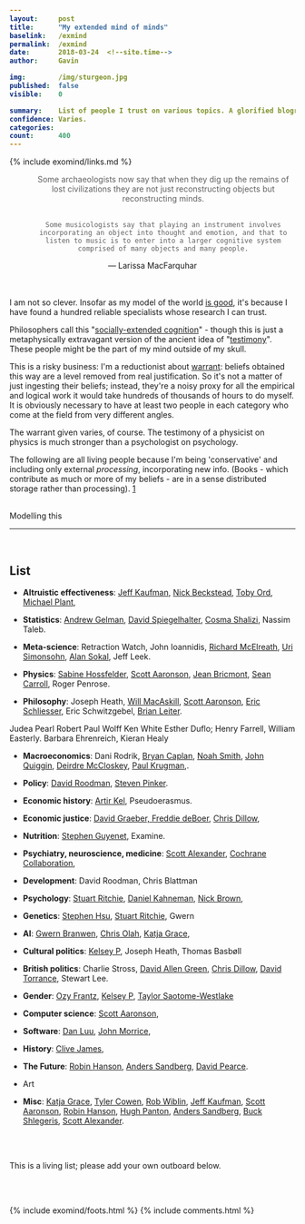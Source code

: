 ```yaml
---
layout:     post
title:      "My extended mind of minds"
baselink:   /exmind
permalink:  /exmind
date:       2018-03-24  <!--site.time-->
author:     Gavin

img:        /img/sturgeon.jpg
published:	false
visible: 	0

summary:    List of people I trust on various topics. A glorified blogroll.
confidence:	Varies.
categories: 
count:		400
---
```


{%	include exomind/links.md		%}


<center>
<blockquote style="border-left: none;">
	Some archaeologists now say that when they dig up the remains of lost civilizations they are not just reconstructing objects but reconstructing minds.<br><br>

	Some musicologists say that playing an instrument involves incorporating an object into thought and emotion, and that to listen to music is to enter into a larger cognitive system comprised of many objects and many people.
</blockquote>
— Larissa MacFarquhar
</center><br><br>


I am not so clever. Insofar as my model of the world <a href="{{record}}">is good</a>, it's because I have found a hundred reliable specialists whose research I can trust. 

Philosophers call this "<a href="{{clark}}">socially-extended cognition</a>" - though this is just a metaphysically extravagant version of the ancient idea of "<a href="{{testi}}">testimony</a>". These people might be the part of my mind outside of my skull.

This is a risky business: I'm a reductionist about <a href="{{entitle}}">warrant</a>: beliefs obtained this way are a level removed from real justification. So it's not a matter of just ingesting their beliefs; instead, they're a noisy proxy for all the empirical and logical work it would take hundreds of thousands of hours to do myself. It is obviously necessary to have at least two people in each category who come at the field from very different angles.

The warrant given varies, of course. The testimony of a physicist on physics is much stronger than a psychologist on psychology.

The following are all living people because I'm being 'conservative' and including only external *processing*, incorporating new info. (Books - which contribute as much or more of my beliefs - are in a sense distributed storage rather than processing). <a href="#fn:1" id="fnref:1">1</a> 
<br><br>

Modelling this



---

<br>

<style>
span {
	font-weight: bold
}
</style>

## List

* <span>Altruistic effectiveness</span>: <a href="{{}}">Jeff Kaufman</a>, <a href="{{}}">Nick Beckstead</a>, <a href="{{}}">Toby Ord</a>, <a href="{{}}">Michael Plant</a>,

* <span>Statistics</span>: <a href="{{}}">Andrew Gelman</a>, <a href="{{}}">David Spiegelhalter</a>, <a href="{{}}">Cosma Shalizi</a>, Nassim Taleb.

* <span>Meta-science</span>: 
Retraction Watch, John Ioannidis, <a href="{{}}">Richard McElreath</a>, <a href="{{}}">Uri Simonsohn</a>, <a href="{{}}">Alan Sokal</a>, Jeff Leek.

* <span>Physics</span>: <a href="{{}}">Sabine Hossfelder</a>, <a href="{{}}">Scott Aaronson</a>, <a href="{{}}">Jean Bricmont</a>, <a href="{{}}">Sean Carroll</a>, Roger Penrose.

* <span>Philosophy</span>: Joseph Heath, <a href="{{}}">Will MacAskill</a>, <a href="{{}}">Scott Aaronson</a>, <a href="{{schliesser}}">Eric Schliesser</a>, Eric Schwitzgebel, <a href="{{}}">Brian Leiter</a>.

Judea Pearl
Robert Paul Wolff
Ken White
Esther Duflo; 
Henry Farrell, 
William Easterly. 
Barbara Ehrenreich, 
Kieran Healy

* <span>Macroeconomics</span>: Dani Rodrik, <a href="{{}}">Bryan Caplan</a>, <a href="{{}}">Noah Smith</a>, <a href="{{}}">John Quiggin</a>, <a href="{{}}">Deirdre McCloskey</a>, <a href="{{}}">Paul Krugman</a>,.

* <span>Policy</span>: <a href="{{}}">David Roodman</a>, <a href="{{}}">Steven Pinker</a>.

* <span>Economic history</span>: <a href="{{}}">Artir Kel</a>, Pseudoerasmus.

* <span>Economic justice</span>: <a href="{{}}">David Graeber, <a href="{{}}">Freddie deBoer</a>, <a href="{{}}">Chris Dillow</a>, 

* <span>Nutrition</span>: <a href="{{}}">Stephen Guyenet</a>, Examine.

* <span>Psychiatry, neuroscience, medicine</span>: <a href="{{}}">Scott Alexander</a>, <a href="{{}}">Cochrane Collaboration</a>,

* <span>Development</span>: David Roodman, Chris Blattman

* <span>Psychology</span>: <a href="{{}}">Stuart Ritchie</a>, <a href="{{}}">Daniel Kahneman</a>, <a href="{{}}">Nick Brown</a>, 

* <span>Genetics</span>: <a href="{{}}">Stephen Hsu</a>, <a href="{{}}">Stuart Ritchie</a>, Gwern


* <span>AI</span>: <a href="{{}}">Gwern Branwen</a>, <a href="{{}}">Chris Olah</a>, <a href="{{}}">Katja Grace</a>,

* <span>Cultural politics</span>: <a href="{{}}">Kelsey P</a>, Joseph Heath, Thomas Basbøll

* <span>British politics</span>: Charlie Stross, <a href="{{}}">David Allen Green</a>, <a href="{{}}">Chris Dillow</a>, <a href="{{}}">David Torrance</a>, Stewart Lee.

* <span>Gender</span>: <a href="{{}}">Ozy Frantz</a>, <a href="{{}}">Kelsey P</a>, <a href="{{}}">Taylor Saotome-Westlake</a>

* <span>Computer science</span>: <a href="{{}}">Scott Aaronson</a>,

* <span>Software</span>: <a href="{{}}">Dan Luu</a>, <a href="{{}}">John Morrice</a>,

* <span>History</span>: <a href="{{}}">Clive James</a>,

* <span>The Future</span>: <a href="{{}}">Robin Hanson</a>, <a href="{{}}">Anders Sandberg</a>, <a href="{{}}">David Pearce</a>.

* Art

* <span>Misc</span>: <a href="{{}}">Katja Grace</a>, <a href="{{}}">Tyler Cowen</a>, <a href="{{}}">Rob Wiblin</a>, <a href="{{}}">Jeff Kaufman</a>, <a href="{{}}">Scott Aaronson</a>, <a href="{{}}">Robin Hanson</a>, <a href="{{}}">Hugh Panton</a>, <a href="{{}}">Anders Sandberg</a>, <a href="{{}}">Buck Shlegeris</a>, <a href="{{}}">Scott Alexander</a>.




<br><br>

This is a living list; please add your own outboard below.

<br><br>

{%	include exomind/foots.html		%}
{%  include comments.html %}

